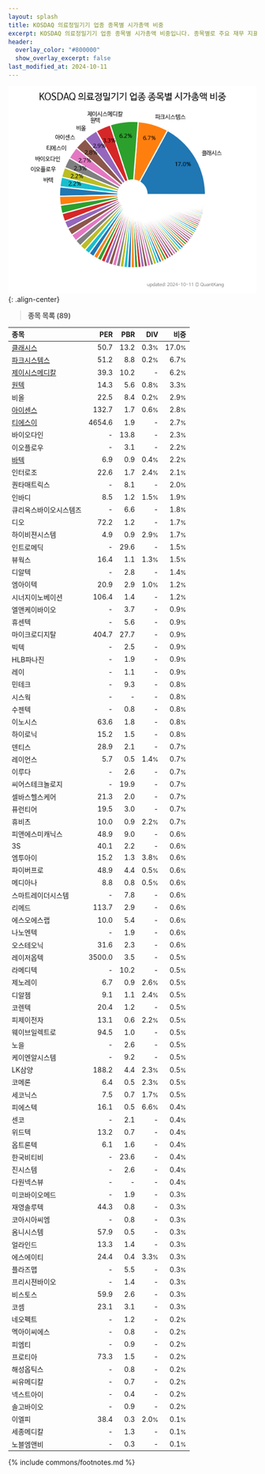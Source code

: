```yaml
---
layout: splash
title: KOSDAQ 의료정밀기기 업종 종목별 시가총액 비중
excerpt: KOSDAQ 의료정밀기기 업종 종목별 시가총액 비중입니다. 종목별로 주요 재무 지표를 함께 표시합니다.
header:
  overlay_color: "#800000"
  show_overlay_excerpt: false
last_modified_at: 2024-10-11
---
```



![KOSDAQ 의료정밀기기 업종 종목별 시가총액 비중](/stats/sector/images/kosdaq_업종_의료정밀기기_종목.png){: .align-center}


> **종목 목록 (89)**<a id="list"></a>

| **종목** | **PER** | **PBR** | **DIV** | **비중** |
| :------- | ------: | ------: | ------: | -------: |
| [클래시스](/214150/) | 50.7 | 13.2 | 0.3<small>%</small> | 17.0<small>%</small> |
| [파크시스템스](/140860/) | 51.2 | 8.8 | 0.2<small>%</small> | 6.7<small>%</small> |
| [제이시스메디칼](/287410/) | 39.3 | 10.2 | - | 6.2<small>%</small> |
| [원텍](/336570/) | 14.3 | 5.6 | 0.8<small>%</small> | 3.3<small>%</small> |
| 비올 | 22.5 | 8.4 | 0.2<small>%</small> | 2.9<small>%</small> |
| [아이센스](/099190/) | 132.7 | 1.7 | 0.6<small>%</small> | 2.8<small>%</small> |
| [티에스이](/131290/) | 4654.6 | 1.9 | - | 2.7<small>%</small> |
| 바이오다인 | - | 13.8 | - | 2.3<small>%</small> |
| 이오플로우 | - | 3.1 | - | 2.2<small>%</small> |
| [바텍](/043150/) | 6.9 | 0.9 | 0.4<small>%</small> | 2.2<small>%</small> |
| 인터로조 | 22.6 | 1.7 | 2.4<small>%</small> | 2.1<small>%</small> |
| 퀀타매트릭스 | - | 8.1 | - | 2.0<small>%</small> |
| 인바디 | 8.5 | 1.2 | 1.5<small>%</small> | 1.9<small>%</small> |
| 큐리옥스바이오시스템즈 | - | 6.6 | - | 1.8<small>%</small> |
| 디오 | 72.2 | 1.2 | - | 1.7<small>%</small> |
| 하이비젼시스템 | 4.9 | 0.9 | 2.9<small>%</small> | 1.7<small>%</small> |
| 인트로메딕 | - | 29.6 | - | 1.5<small>%</small> |
| 뷰웍스 | 16.4 | 1.1 | 1.3<small>%</small> | 1.5<small>%</small> |
| 디알텍 | - | 2.8 | - | 1.4<small>%</small> |
| 엠아이텍 | 20.9 | 2.9 | 1.0<small>%</small> | 1.2<small>%</small> |
| 시너지이노베이션 | 106.4 | 1.4 | - | 1.2<small>%</small> |
| 엘앤케이바이오 | - | 3.7 | - | 0.9<small>%</small> |
| 휴센텍 | - | 5.6 | - | 0.9<small>%</small> |
| 마이크로디지탈 | 404.7 | 27.7 | - | 0.9<small>%</small> |
| 빅텍 | - | 2.5 | - | 0.9<small>%</small> |
| HLB파나진 | - | 1.9 | - | 0.9<small>%</small> |
| 레이 | - | 1.1 | - | 0.9<small>%</small> |
| 민테크 | - | 9.3 | - | 0.8<small>%</small> |
| 시스웍 | - | - | - | 0.8<small>%</small> |
| 수젠텍 | - | 0.8 | - | 0.8<small>%</small> |
| 이노시스 | 63.6 | 1.8 | - | 0.8<small>%</small> |
| 하이로닉 | 15.2 | 1.5 | - | 0.8<small>%</small> |
| 덴티스 | 28.9 | 2.1 | - | 0.7<small>%</small> |
| 레이언스 | 5.7 | 0.5 | 1.4<small>%</small> | 0.7<small>%</small> |
| 이루다 | - | 2.6 | - | 0.7<small>%</small> |
| 씨어스테크놀로지 | - | 19.9 | - | 0.7<small>%</small> |
| 셀바스헬스케어 | 21.3 | 2.0 | - | 0.7<small>%</small> |
| 퓨런티어 | 19.5 | 3.0 | - | 0.7<small>%</small> |
| 휴비츠 | 10.0 | 0.9 | 2.2<small>%</small> | 0.7<small>%</small> |
| 피앤에스미캐닉스 | 48.9 | 9.0 | - | 0.6<small>%</small> |
| 3S | 40.1 | 2.2 | - | 0.6<small>%</small> |
| 엠투아이 | 15.2 | 1.3 | 3.8<small>%</small> | 0.6<small>%</small> |
| 파이버프로 | 48.9 | 4.4 | 0.5<small>%</small> | 0.6<small>%</small> |
| 메디아나 | 8.8 | 0.8 | 0.5<small>%</small> | 0.6<small>%</small> |
| 스마트레이더시스템 | - | 7.8 | - | 0.6<small>%</small> |
| 리메드 | 113.7 | 2.9 | - | 0.6<small>%</small> |
| 에스오에스랩 | 10.0 | 5.4 | - | 0.6<small>%</small> |
| 나노엔텍 | - | 1.9 | - | 0.6<small>%</small> |
| 오스테오닉 | 31.6 | 2.3 | - | 0.6<small>%</small> |
| 레이저옵텍 | 3500.0 | 3.5 | - | 0.5<small>%</small> |
| 라메디텍 | - | 10.2 | - | 0.5<small>%</small> |
| 제노레이 | 6.7 | 0.9 | 2.6<small>%</small> | 0.5<small>%</small> |
| 디알젬 | 9.1 | 1.1 | 2.4<small>%</small> | 0.5<small>%</small> |
| 코렌텍 | 20.4 | 1.2 | - | 0.5<small>%</small> |
| 피제이전자 | 13.1 | 0.6 | 2.2<small>%</small> | 0.5<small>%</small> |
| 웨이브일렉트로 | 94.5 | 1.0 | - | 0.5<small>%</small> |
| 노을 | - | 2.6 | - | 0.5<small>%</small> |
| 케이엔알시스템 | - | 9.2 | - | 0.5<small>%</small> |
| LK삼양 | 188.2 | 4.4 | 2.3<small>%</small> | 0.5<small>%</small> |
| 코메론 | 6.4 | 0.5 | 2.3<small>%</small> | 0.5<small>%</small> |
| 세코닉스 | 7.5 | 0.7 | 1.7<small>%</small> | 0.5<small>%</small> |
| 피에스텍 | 16.1 | 0.5 | 6.6<small>%</small> | 0.4<small>%</small> |
| 센코 | - | 2.1 | - | 0.4<small>%</small> |
| 위드텍 | 13.2 | 0.7 | - | 0.4<small>%</small> |
| 옵트론텍 | 6.1 | 1.6 | - | 0.4<small>%</small> |
| 한국비티비 | - | 23.6 | - | 0.4<small>%</small> |
| 진시스템 | - | 2.6 | - | 0.4<small>%</small> |
| 다원넥스뷰 | - | - | - | 0.4<small>%</small> |
| 미코바이오메드 | - | 1.9 | - | 0.3<small>%</small> |
| 재영솔루텍 | 44.3 | 0.8 | - | 0.3<small>%</small> |
| 코아시아씨엠 | - | 0.8 | - | 0.3<small>%</small> |
| 옴니시스템 | 57.9 | 0.5 | - | 0.3<small>%</small> |
| 얼라인드 | 13.3 | 1.4 | - | 0.3<small>%</small> |
| 에스에이티 | 24.4 | 0.4 | 3.3<small>%</small> | 0.3<small>%</small> |
| 플라즈맵 | - | 5.5 | - | 0.3<small>%</small> |
| 프리시젼바이오 | - | 1.4 | - | 0.3<small>%</small> |
| 비스토스 | 59.9 | 2.6 | - | 0.3<small>%</small> |
| 코셈 | 23.1 | 3.1 | - | 0.3<small>%</small> |
| 네오펙트 | - | 1.2 | - | 0.2<small>%</small> |
| 멕아이씨에스 | - | 0.8 | - | 0.2<small>%</small> |
| 피엠티 | - | 0.9 | - | 0.2<small>%</small> |
| 프로티아 | 73.3 | 1.5 | - | 0.2<small>%</small> |
| 해성옵틱스 | - | 0.8 | - | 0.2<small>%</small> |
| 씨유메디칼 | - | 0.7 | - | 0.2<small>%</small> |
| 넥스트아이 | - | 0.4 | - | 0.2<small>%</small> |
| 솔고바이오 | - | 0.9 | - | 0.2<small>%</small> |
| 이엘피 | 38.4 | 0.3 | 2.0<small>%</small> | 0.1<small>%</small> |
| 세종메디칼 | - | 1.3 | - | 0.1<small>%</small> |
| 노블엠앤비 | - | 0.3 | - | 0.1<small>%</small> |

{% include commons/footnotes.md %}